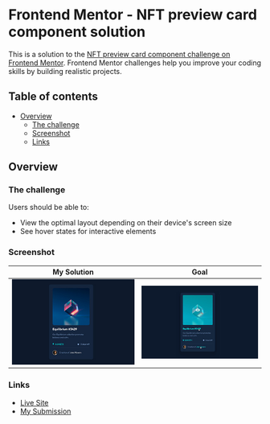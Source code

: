 # Frontend Mentor - NFT preview card component solution

This is a solution to the [NFT preview card component challenge on Frontend Mentor](https://www.frontendmentor.io/challenges/nft-preview-card-component-SbdUL_w0U). Frontend Mentor challenges help you improve your coding skills by building realistic projects. 

## Table of contents

- [Overview](#overview)
  - [The challenge](#the-challenge)
  - [Screenshot](#screenshot)
  - [Links](#links)
  
## Overview

### The challenge

Users should be able to:

- View the optimal layout depending on their device's screen size
- See hover states for interactive elements

### Screenshot

|           My Solution            |        Goal         |
|:--------------------------------:|:-------------------:|
| ![My solution](./mysolution.jpg) | ![Goal](./goal.jpg) |

### Links

- [Live Site](https://blankztheather.github.io/nft-preview-card)
- [My Submission](https://www.frontendmentor.io/solutions/nft-preview-card-using-scss-and-bem-1EvgPNh8Kb)
